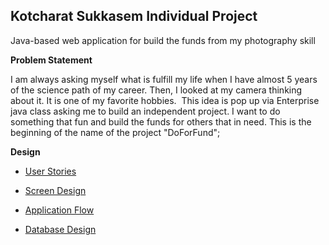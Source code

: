 ## **Kotcharat Sukkasem Individual Project**

Java-based web application for build the funds from my photography skill

**Problem Statement**

 I am always asking myself what is fulfill my life when I have almost 5 years of the science path of my career. Then, I looked at my camera thinking about it. It is one of my favorite hobbies.  This idea is pop up via Enterprise java class asking me to build an independent project. I want to do something that fun and build the funds for others that in need. This is the beginning of the name of the project "DoForFund";

**Design**

* [User Stories](https://github.com/skotcharat/doforfund/blob/master/DesignDocuments/userStories)

* [Screen Design](https://github.com/skotcharat/doforfund/blob/master/DesignDocuments/Screens)

* [Application Flow](https://github.com/skotcharat/doforfund/blob/master/DesignDocuments/applicationFlow)

* [Database Design](https://github.com/skotcharat/doforfund/blob/master/DesignDocuments/databaseDiagram.png)